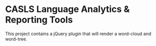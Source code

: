 CASLS Language Analytics & Reporting Tools
========================
This project contains a jQuery plugin that will render a word-cloud and word-tree.